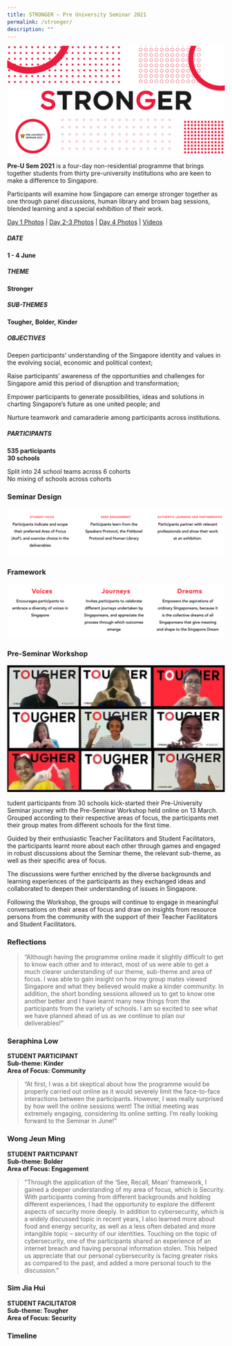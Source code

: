 ```yaml
---
title: STRONGER – Pre University Seminar 2021
permalink: /stronger/
description: ""
---
```

![](/images/PUS2021_Banner.png)

**Pre-U Sem 2021** is a four-day non-residential programme that brings together students from thirty pre-university institutions who are keen to make a difference to Singapore.

Participants will examine how Singapore can emerge stronger together as one through panel discussions, human library and brown bag sessions, blended learning and a special exhibition of their work.

[Day 1 Photos](https://www.flickr.com/photos/eunoiajc/albums/72157719315310573) | [Day 2-3 Photos](https://www.flickr.com/photos/eunoiajc/albums/72157719384461645) | [Day 4 Photos](https://www.flickr.com/photos/eunoiajc/albums/72157719393482985) | [Videos](https://www.vimeo.com/eunoiajc/videos)

##### DATE

**1 - 4 June**

##### THEME

**Stronger**

##### SUB-THEMES

**Tougher,** **Bolder,** **Kinder**

##### OBJECTIVES

Deepen participants’ understanding of the Singapore identity and values in the evolving social, economic and political context;

Raise participants’ awareness of the opportunities and challenges for Singapore amid this period of disruption and transformation;

Empower participants to generate possibilities, ideas and solutions in charting Singapore’s future as one united people; and

Nurture teamwork and camaraderie among participants across institutions.

##### PARTICIPANTS

**535 participants**  
**30 schools**

Split into 24 school teams across 6 cohorts  
No mixing of schools across cohorts

### Seminar Design

![](/images/stronger-1.png)

### Framework

![](/images/stronger-2.png)

### Pre-Seminar Workshop

![](/images/PUS2021_PreSemCollage.jpeg)

tudent participants from 30 schools kick-started their Pre-University Seminar journey with the Pre-Seminar Workshop held online on 13 March. Grouped according to their respective areas of focus, the participants met their group mates from different schools for the first time.

Guided by their enthusiastic Teacher Facilitators and Student Facilitators, the participants learnt more about each other through games and engaged in robust discussions about the Seminar theme, the relevant sub-theme, as well as their specific area of focus.

The discussions were further enriched by the diverse backgrounds and learning experiences of the participants as they exchanged ideas and collaborated to deepen their understanding of issues in Singapore.

Following the Workshop, the groups will continue to engage in meaningful conversations on their areas of focus and draw on insights from resource persons from the community with the support of their Teacher Facilitators and Student Facilitators.

### Reflections

> “Although having the programme online made it slightly difficult to get to know each other and to interact, most of us were able to get a much clearer understanding of our theme, sub-theme and area of focus. I was able to gain insight on how my group mates viewed Singapore and what they believed would make a kinder community. In addition, the short bonding sessions allowed us to get to know one another better and I have learnt many new things from the participants from the variety of schools. I am so excited to see what we have planned ahead of us as we continue to plan our deliverables!”

### Seraphina Low

**STUDENT PARTICIPANT**   
**Sub-theme: Kinder**      
**Area of Focus: Community**

> “At first, I was a bit skeptical about how the programme would be properly carried out online as it would severely limit the face-to-face interactions between the participants. However, I was really surprised by how well the online sessions went! The initial meeting was extremely engaging, considering its online setting. I’m really looking forward to the Seminar in June!"

### Wong Jeun Ming

**STUDENT PARTICIPANT**   
**Sub-theme: Bolder**    
**Area of Focus: Engagement**

> "Through the application of the ‘See, Recall, Mean’ framework, I gained a deeper understanding of my area of focus, which is Security. With participants coming from different backgrounds and holding different experiences, I had the opportunity to explore the different aspects of security more deeply. In addition to cybersecurity, which is a widely discussed topic in recent years, I also learned more about food and energy security, as well as a less often debated and more intangible topic – security of our identities. Touching on the topic of cybersecurity, one of the participants shared an experience of an internet breach and having personal information stolen. This helped us appreciate that our personal cybersecurity is facing greater risks as compared to the past, and added a more personal touch to the discussion."

### Sim Jia Hui

**STUDENT FACILITATOR**    
**Sub-theme: Tougher**  
**Area of Focus: Security**

### Timeline